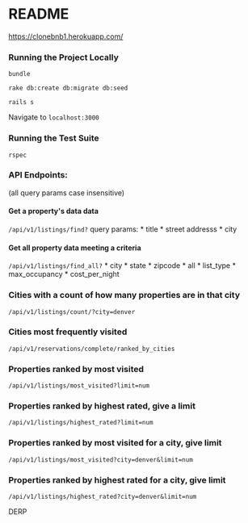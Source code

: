 # README

https://clonebnb1.herokuapp.com/

### Running the Project Locally
`bundle`

`rake db:create db:migrate db:seed`

`rails s`

Navigate to `localhost:3000`

### Running the Test Suite
`rspec`


### API Endpoints:

(all query params case insensitive)

#### Get a property's data data
`/api/v1/listings/find?`
query params:
      * title
      * street addresss
      * city

#### Get all property data meeting a criteria
`/api/v1/listings/find_all?`
      * city
      * state
      * zipcode
      * all
      * list_type
      * max_occupancy
      * cost_per_night

### Cities with a count of how many properties are in that city
`/api/v1/listings/count/?city=denver`

### Cities most frequently visited
`/api/v1/reservations/complete/ranked_by_cities`

### Properties ranked by most visited
`/api/v1/listings/most_visited?limit=num`

### Properties ranked by highest rated, give a limit
`/api/v1/listings/highest_rated?limit=num`

### Properties ranked by most visited for a city, give limit
`/api/v1/listings/most_visited?city=denver&limit=num`

### Properties ranked by highest rated for a city, give limit
`/api/v1/listings/highest_rated?city=denver&limit=num`


DERP
